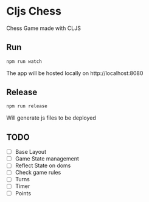 # Cljs Chess
Chess Game made with CLJS

## Run
```bash
npm run watch
```
The app will be hosted locally on http://localhost:8080

## Release
```bash
npm run release
```
Will generate js files to be deployed

## TODO
- [ ] Base Layout
- [ ] Game State management
- [ ] Reflect State on doms
- [ ] Check game rules
- [ ] Turns
- [ ] Timer
- [ ] Points
